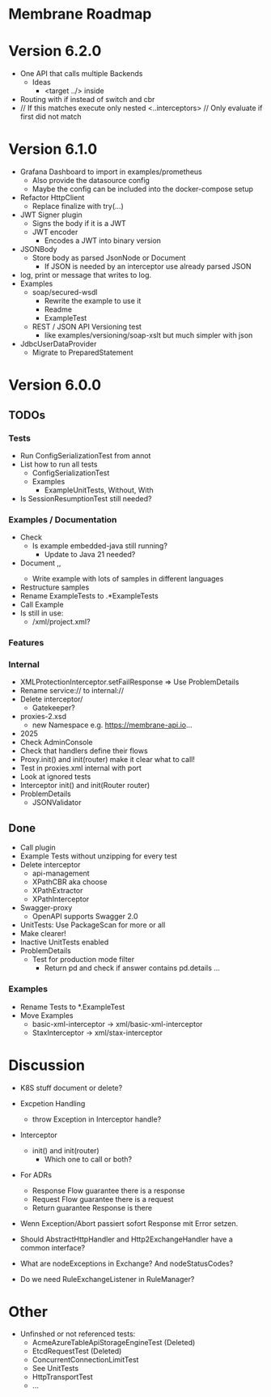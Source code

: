 # Membrane Roadmap

# Version 6.2.0

- One API that calls multiple Backends
  - Ideas
    - <target ../> inside <if>
- Routing with if instead of switch and cbr
- <choose>
     <case test=""> // If this matches execute only nested
        <..interceptors>
     </case> 
     <case test=""></case> // Only evaluate if first did not match
     <case test=""></case>
     <otherwise></otherwise>
  </choose>

# Version 6.1.0

- Grafana Dashboard to import in examples/prometheus
  - Also provide the datasource config
  - Maybe the config can be included into the docker-compose setup
- Refactor HttpClient
  - Replace finalize with try(...)
- JWT Signer plugin
  - Signs the body if it is a JWT
  - JWT encoder
    - Encodes a JWT into binary version
- JSONBody 
  - Store body as parsed JsonNode or Document
    - If JSON is needed by an interceptor use already parsed JSON
- log, print or message that writes to log. 
- Examples
  - soap/secured-wsdl
    - Rewrite the example to use it
    - Readme
    - ExampleTest
  - REST / JSON API Versioning test
    - like examples/versioning/soap-xslt but much simpler with json
- JdbcUserDataProvider
  - Migrate to PreparedStatement

# Version 6.0.0

## TODOs

### Tests
- Run ConfigSerializationTest from annot
- List how to run all tests
  - ConfigSerializationTest
  - Examples
    - ExampleUnitTests, Without, With
- Is SessionResumptionTest still needed?

### Examples / Documentation
- Check
  - Is example embedded-java still running?
    - Update to Java 21 needed?
- Document <if>,<call>,<destination>
  - Write example with lots of samples in different languages
- Restructure samples
- Rename ExampleTests to .*ExampleTests
- Call Example
- Is still in use:
  - /xml/project.xml?
  
### Features


### Internal
- XMLProtectionInterceptor.setFailResponse => Use ProblemDetails
- Rename service:// to internal://
- Delete interceptor/
  - Gatekeeper?
- proxies-2.xsd
  - new Namespace e.g. https://membrane-api.io...
- 2025
- Check AdminConsole
- Check that handlers define their flows
- Proxy.init() and init(router) make it clear what to call! 
- Test in proxies.xml internal with port
- Look at ignored tests
- Interceptor init() and init(Router router)
- ProblemDetails
  - JSONValidator

## Done
- Call plugin
- Example Tests without unzipping for every test
- Delete interceptor
  - api-management
  - XPathCBR aka choose
  - XPathExtractor
  - XPathInterceptor
- Swagger-proxy
  - OpenAPI supports Swagger 2.0
- UnitTests: Use PackageScan for more or all
- Make <log headerOnly="false"/> clearer!
- Inactive UnitTests enabled
- ProblemDetails
  - Test for production mode filter
    - Return pd and check if answer contains pd.details ...

### Examples
- Rename Tests to *.ExampleTest
- Move Examples
  - basic-xml-interceptor -> xml/basic-xml-interceptor
  - StaxInterceptor -> xml/stax-interceptor


# Discussion

- K8S stuff document or delete?
- Excpetion Handling
  - throw Exception in Interceptor handle?
- Interceptor
  - init() and init(router)
    - Which one to call or both?

- For ADRs
  - Response Flow guarantee there is a response 
  - Request Flow guarantee there is a request
  - Return guarantee Response is there

- Wenn Exception/Abort passiert sofort Response mit Error setzen.

- Should AbstractHttpHandler and Http2ExchangeHandler have a common interface?
- What are nodeExceptions in Exchange? And nodeStatusCodes?
- Do we need RuleExchangeListener in RuleManager?

# Other

- Unfinshed or not referenced tests:
  - AcmeAzureTableApiStorageEngineTest (Deleted)
  - EtcdRequestTest (Deleted)
  - ConcurrentConnectionLimitTest
  - See UnitTests
  - HttpTransportTest
  - ...
